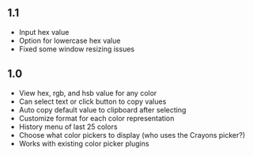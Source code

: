 ## 1.1
- Input hex value
- Option for lowercase hex value
- Fixed some window resizing issues

## 1.0
- View hex, rgb, and hsb value for any color
- Can select text or click button to copy values
- Auto copy default value to clipboard after selecting
- Customize format for each color representation
- History menu of last 25 colors
- Choose what color pickers to display (who uses the Crayons picker?)
- Works with existing color picker plugins